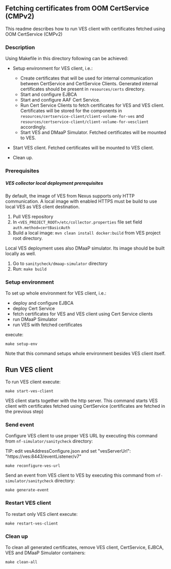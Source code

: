 ## Fetching certificates from OOM CertService (CMPv2)
This readme describes how to run VES client with certificates fetched using OOM CertService (CMPv2) 

### Description

Using Makefile in this directory following can be achieved:

* Setup environment for VES client, i.e.:
    * Create certificates that will be used for internal communication between CertService and CertService Clients.
      Generated internal certificates should be present in `resources/certs` directory.
    * Start and configure EJBCA
    * Start and configure AAF Cert Service.
    * Run Cert Service Clients to fetch certificates for VES and VES client. Certificates will be stored for the
      components in `resources/certservice-client/client-volume-for-ves`
      and `resources/certservice-client/client-volume-for-vesclient` accordingly.
    * Start VES and DMaaP Simulator. Fetched certificates will be mounted to VES.

* Start VES client. Fetched certificates will be mounted to VES client.
* Clean up.

### Prerequisites
##### VES collector local deployment prerequisites

By default, the image of VES from Nexus supports only HTTP communication. A local image with enabled HTTPS must be build
to use local VES as VES client destination.

1. Pull VES repository
2. In `<VES_PROJECT_ROOT>/etc/collector.properties` file set field `auth.method=certBasicAuth`
3. Build a local image: `mvn clean install docker:build` from VES project root directory.

Local VES deployment uses also DMaaP simulator. Its image should be built locally as well.
1. Go to `sanitycheck/dmaap-simulator` directory
2. Run: `make build`

### Setup environment
To set up whole environment for VES client, i.e.:
- deploy and configure EJBCA
- deploy Cert Service
- fetch certificates for VES and VES client using Cert Service clients
- run DMaaP Simulator
- run VES with fetched certificates

execute:
````
make setup-env
````
Note that this command setups whole environment besides VES client itself. 

## Run VES client
To run VES client execute:
````
make start-ves-client
````
VES client starts together with the http server.
This command starts VES client with certificates fetched using CertService (certificates are fetched in the previous
step)

### Send event


Configure VES client to use proper VES URL by executing this command from ``nf-simulator/sanitycheck`` directory:

  TIP: edit vesAddressConfigure.json and set "vesServerUrl": "https://ves:8443/eventListener/v7"

```
make reconfigure-ves-url
```

Send an event from VES client to VES by executing this command from ``nf-simulator/sanitycheck`` directory:
```
make generate-event
```

### Restart VES client

To restart only VES client execute:
```
make restart-ves-client
```

### Clean up
To clean all generated certificates, remove VES client, CertService, EJBCA, VES and DMaaP Simulator containers:
```
make clean-all
```
